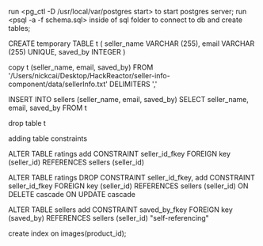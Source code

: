 run <pg_ctl -D /usr/local/var/postgres start> to start postgres server;
run <psql -a -f schema.sql> inside of sql folder to connect to db and create tables;

CREATE temporary TABLE t (
    seller_name VARCHAR (255),
    email VARCHAR (255) UNIQUE,
    saved_by INTEGER
)

copy t (seller_name, email, saved_by) FROM '/Users/nickcai/Desktop/HackReactor/seller-info-component/data/sellerInfo.txt' DELIMITERS ','

INSERT INTO sellers (seller_name, email, saved_by) 
SELECT seller_name, email, saved_by
FROM t

drop table t

adding table constraints

ALTER TABLE ratings add CONSTRAINT seller_id_fkey FOREIGN key (seller_id) REFERENCES sellers (seller_id)

ALTER TABLE ratings DROP CONSTRAINT seller_id_fkey, add CONSTRAINT seller_id_fkey FOREIGN key (seller_id) REFERENCES sellers (seller_id) ON DELETE cascade ON UPDATE cascade

ALTER TABLE sellers add CONSTRAINT saved_by_fkey FOREIGN key (saved_by) REFERENCES sellers (seller_id) "self-referencing"

create index on images(product_id);